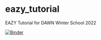 # eazy_tutorial
EAZY Tutorial for DAWN Winter School 2022

[![Binder](https://mybinder.org/badge_logo.svg)](https://mybinder.org/v2/gh/claragimenez/eazy_tutorial/ea84213222a513bd1e707e572d59ceb827186816?urlpath=lab%2Ftree%2FEAZY_Tutorial_WinterSchool2022.ipynb)


